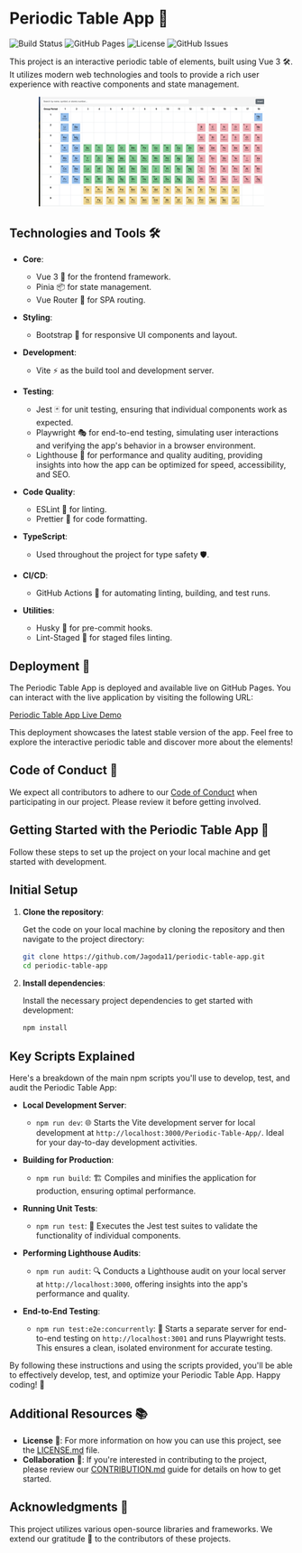 # Periodic Table App 🧪

![Build Status](https://github.com/Jagoda11/Periodic-Table-App/actions/workflows/main.yml/badge.svg)
![GitHub Pages](https://img.shields.io/github/deployments/Jagoda11/Periodic-Table-App/github-pages)
![License](https://img.shields.io/github/license/Jagoda11/Periodic-Table-App)
![GitHub Issues](https://img.shields.io/github/issues/Jagoda11/Periodic-Table-App)

This project is an interactive periodic table of elements, built using Vue 3 🛠️. It utilizes modern web technologies and tools to provide a rich user experience with reactive components and state management.

<p align="center">
  <img src="./assets/periodic-table-vue.png" alt="Screenshot of the app" width="400"/>
</p>

## Technologies and Tools 🛠️

- **Core**:
  - Vue 3 🖖 for the frontend framework.
  - Pinia 📦 for state management.
  - Vue Router 🚦 for SPA routing.
  
- **Styling**:
  - Bootstrap 🎨 for responsive UI components and layout.
  
- **Development**:
  - Vite ⚡ as the build tool and development server.
  
- **Testing**:
  - Jest 🃏 for unit testing, ensuring that individual components work as expected.
  - Playwright 🎭 for end-to-end testing, simulating user interactions and verifying the app's behavior in a browser environment.
  - Lighthouse 🌅 for performance and quality auditing, providing insights into how the app can be optimized for speed, accessibility, and SEO.
  
- **Code Quality**:
  - ESLint 🧹 for linting.
  - Prettier 🎨 for code formatting.
  
- **TypeScript**:
  - Used throughout the project for type safety 🛡️.
  
- **CI/CD**:
  - GitHub Actions 🚀 for automating linting, building, and test runs.
  
- **Utilities**:
  - Husky 🐶 for pre-commit hooks.
  - Lint-Staged 🚩 for staged files linting.

## Deployment 🚀

The Periodic Table App is deployed and available live on GitHub Pages. You can interact with the live application by visiting the following URL:

[Periodic Table App Live Demo](https://jagoda11.github.io/Periodic-Table-App/#/periodic-table)

This deployment showcases the latest stable version of the app. Feel free to explore the interactive periodic table and discover more about the elements!

## Code of Conduct 📜

We expect all contributors to adhere to our [Code of Conduct](./CODE_OF_CONDUCT.md) when participating in our project. Please review it before getting involved.

## Getting Started with the Periodic Table App 🚀

Follow these steps to set up the project on your local machine and get started with development.

## Initial Setup

1. **Clone the repository**:

   Get the code on your local machine by cloning the repository and then navigate to the project directory:

    ```bash
    git clone https://github.com/Jagoda11/periodic-table-app.git
    cd periodic-table-app
    ```

2. **Install dependencies**:

   Install the necessary project dependencies to get started with development:

    ```bash
    npm install
    ```

## Key Scripts Explained

Here's a breakdown of the main npm scripts you'll use to develop, test, and audit the Periodic Table App:

- **Local Development Server**:
  - `npm run dev`: 🌐 Starts the Vite development server for local development at `http://localhost:3000/Periodic-Table-App/`. Ideal for your day-to-day development activities.

- **Building for Production**:
  - `npm run build`: 🏗️ Compiles and minifies the application for production, ensuring optimal performance.

- **Running Unit Tests**:
  - `npm run test`: 🧪 Executes the Jest test suites to validate the functionality of individual components.

- **Performing Lighthouse Audits**:
  - `npm run audit`: 🔍 Conducts a Lighthouse audit on your local server at `http://localhost:3000`, offering insights into the app's performance and quality.

- **End-to-End Testing**:
  - `npm run test:e2e:concurrently`: 🤖 Starts a separate server for end-to-end testing on `http://localhost:3001` and runs Playwright tests. This ensures a clean, isolated environment for accurate testing.

By following these instructions and using the scripts provided, you'll be able to effectively develop, test, and optimize your Periodic Table App. Happy coding! 🎉

## Additional Resources 📚

- **License** 📄: For more information on how you can use this project, see the [LICENSE.md](./LICENSE.md) file.
- **Collaboration** 👥: If you're interested in contributing to the project, please review our [CONTRIBUTION.md](./CONTRIBUTION.md) guide for details on how to get started.

## Acknowledgments 🙏

This project utilizes various open-source libraries and frameworks. We extend our gratitude 🙌 to the contributors of these projects.
